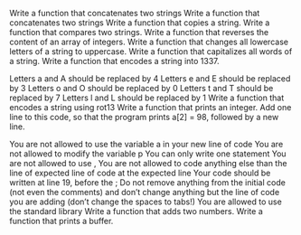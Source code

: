 Write a function that concatenates two strings 
 Write a function that concatenates two strings 
Write a function that copies a string. 
Write a function that compares two strings. 
Write a function that reverses the content of an array of integers. 
 Write a function that changes all lowercase letters of a string to uppercase. 
Write a function that capitalizes all words of a string. 
Write a function that encodes a string into 1337.

Letters a and A should be replaced by 4
Letters e and E should be replaced by 3
Letters o and O should be replaced by 0
Letters t and T should be replaced by 7
Letters l and L should be replaced by 1 
 Write a function that encodes a string using rot13 
 Write a function that prints an integer. 
 Add one line to this code, so that the program prints a[2] = 98, followed by a new line.

You are not allowed to use the variable a in your new line of code
You are not allowed to modify the variable p
You can only write one statement
You are not allowed to use ,
You are not allowed to code anything else than the line of expected line of code at the expected line
Your code should be written at line 19, before the ;
Do not remove anything from the initial code (not even the comments)
and don’t change anything but the line of code you are adding (don’t change the spaces to tabs!)
You are allowed to use the standard library 
Write a function that adds two numbers. 
 Write a function that prints a buffer. 
